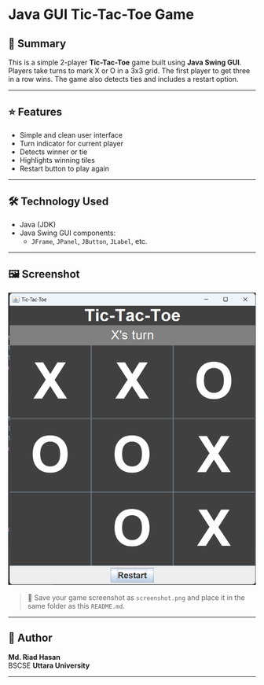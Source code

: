 # Java GUI Tic-Tac-Toe Game

## 📝 Summary

This is a simple 2-player **Tic-Tac-Toe** game built using **Java Swing GUI**. Players take turns to mark X or O in a 3x3 grid. The first player to get three in a row wins. The game also detects ties and includes a restart option.

---

## ⭐ Features

- Simple and clean user interface
- Turn indicator for current player
- Detects winner or tie
- Highlights winning tiles
- Restart button to play again

---

## 🛠️ Technology Used

- Java (JDK)
- Java Swing GUI components:
  - `JFrame`, `JPanel`, `JButton`, `JLabel`, etc.

---

## 🖼️ Screenshot

![Tic-Tac-Toe Screenshot](tictactoe.png)

> 📌 Save your game screenshot as `screenshot.png` and place it in the same folder as this `README.md`.

---

## 👤 Author

**Md. Riad Hasan**  
BSCSE 
**Uttara University**

---

